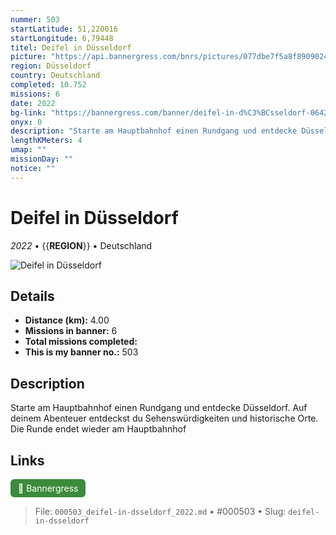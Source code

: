 ```yaml
---
nummer: 503
startLatitude: 51,220016
startLongitude: 6,79448
titel: Deifel in Düsseldorf
picture: "https://api.bannergress.com/bnrs/pictures/077dbe7f5a8f89090241712c3eec4522"
region: Düsseldorf
country: Deutschland
completed: 10.752
missions: 6
date: 2022
bg-link: "https://bannergress.com/banner/deifel-in-d%C3%BCsseldorf-0642"
onyx: 0
description: "Starte am Hauptbahnhof einen Rundgang und entdecke Düsseldorf. Auf deinem Abenteuer entdeckst du Sehenswürdigkeiten und historische Orte. Die Runde endet wieder am Hauptbahnhof"
lengthKMeters: 4
umap: ""
missionDay: ""
notice: ""
---
```

# Deifel in Düsseldorf

*2022* • {{__REGION__}} • Deutschland

![Deifel in Düsseldorf](https://api.bannergress.com/bnrs/pictures/077dbe7f5a8f89090241712c3eec4522)



## Details
- **Distance (km):** 4.00
- **Missions in banner:** 6
- **Total missions completed:** 
- **This is my banner no.:** 503



## Description
Starte am Hauptbahnhof einen Rundgang und entdecke Düsseldorf. Auf deinem Abenteuer entdeckst du Sehenswürdigkeiten und historische Orte. Die Runde endet wieder am Hauptbahnhof



## Links
<a href="https://bannergress.com/banner/deifel-in-d%C3%BCsseldorf-0642" target="_blank" style="display:inline-block;margin-right:8px;padding:6px 12px;background:#3c8b3c;color:#fff;text-decoration:none;border-radius:6px;">🔗 Bannergress</a>



> File: `000503_deifel-in-dsseldorf_2022.md` • #000503 • Slug: `deifel-in-dsseldorf`
